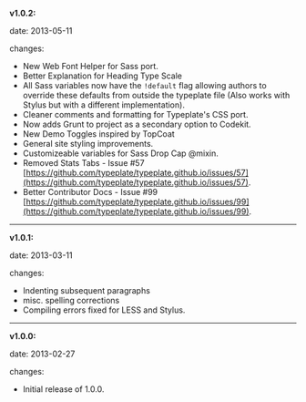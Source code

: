 **v1.0.2:**
	
   date: 2013-05-11

   changes:

   - New Web Font Helper for Sass port.
   - Better Explanation for Heading Type Scale
   - All Sass variables now have the ``!default`` flag allowing authors to override these defaults from outside the typeplate file (Also works with Stylus but with a different implementation).
   - Cleaner comments and formatting for Typeplate's CSS port.
   - Now adds Grunt to project as a secondary option to Codekit.
   - New Demo Toggles inspired by TopCoat
   - General site styling improvements.
   - Customizeable variables for Sass Drop Cap @mixin.
   - Removed Stats Tabs - Issue #57 [https://github.com/typeplate/typeplate.github.io/issues/57](https://github.com/typeplate/typeplate.github.io/issues/57).
   - Better Contributor Docs - Issue #99 [https://github.com/typeplate/typeplate.github.io/issues/99](https://github.com/typeplate/typeplate.github.io/issues/99).

-------

**v1.0.1:**

  date: 2013-03-11

  changes:
  
   - Indenting subsequent paragraphs
   - misc. spelling corrections
   - Compiling errors fixed for LESS and Stylus.

-------

**v1.0.0:**

  date: 2013-02-27

  changes:

   - Initial release of 1.0.0.